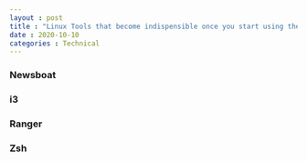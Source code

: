 ```yaml
---
layout : post
title : "Linux Tools that become indispensible once you start using them"
date : 2020-10-10
categories : Technical
---
```


### Newsboat

### i3

### Ranger

### Zsh
